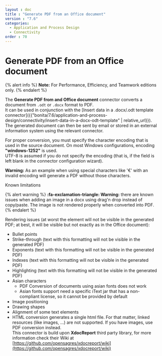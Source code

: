 ```yaml
---
layout : doc
title : "Generate PDF from an Office document"
version : "7.6"
categories:
  - Application and Process Design
  - Connectivity
order : 70
---
```

# Generate PDF from an Office document

{% alert info %}
**Note:** For Performance, Efficiency, and Teamwork editions only.
{% endalert %}

The **Generate PDF from and Office document** connector converts a document from `.odt` or `.docx` format to PDF.  
It can be used in conjunction with the [Insert data in a .docx/.odt template connector]({{"bonita/7.6/application-and-process-design/connectivity/insert-data-in-a-docx-odt-template" | relative_url}}).   
The generated document can then be sent by email or stored in an external information system using the relevant connector.  

For proper conversion, you must specify the character encoding that is used in the source document. On most Windows configurations, encoding **"windows-1252"** is used.  
UTF-8 is assumed if you do not specify the encoding (that is, if the field is left blank in the connector configuration wizard).   

**Warning:** As an example when using special characters like '€' with an invalid encoding will generate a PDF without those characters.

Known limitations <!--{.h2}-->

{% alert warning %}
**:fa-exclamation-triangle: Warning:** there are known issues when adding an image in a docx using drag'n drop instead of copy/paste. The image is not rendered properly when converted into PDF.
{% endalert %}

Rendering issues (at worst the element will not be visible in the generated PDF; at best, it will be visible but not exactly as in the Office document):  
* Bullet points
* Strike-through (text with this formatting will not be visible in the generated PDF)
* Exponents (text with this formatting will not be visible in the generated PDF)
* Indexes (text with this formatting will not be visible in the generated PDF)
* Highlighting (text with this formatting will not be visible in the generated PDF)
* Asian characters
  * PDF Conversion of documents using asian fonts does not work
  * Asian fonts support need a specific iText jar that has a non-compliant license, so it cannot be provided by default
* Image positioning
* Drawing shapes
* Alignment of some text elements
* HTML conversion generates a single html file. For that matter, linked resources (like images, ...) are not supported. If you have images, use PDF conversion instead.  
This connector is build upon **XdocReport** third party library, for more information check their Wiki at [https://github.com/opensagres/xdocreport/wiki](https://github.com/opensagres/xdocreport/wiki)
